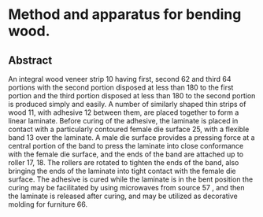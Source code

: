 # Method and apparatus for bending wood.

## Abstract
An integral wood veneer strip 10 having first, second 62 and third 64 portions with the second portion disposed at less than 180 to the first portion and the third portion disposed at less than 180 to the second portion is produced simply and easily. A number of similarly shaped thin strips of wood 11, with adhesive 12 between them, are placed together to form a linear laminate. Before curing of the adhesive, the laminate is placed in contact with a particularly contoured female die surface 25, with a flexible band 13 over the laminate. A male die surface provides a pressing force at a central portion of the band to press the laminate into close conformance with the female die surface, and the ends of the band are attached up to roller 17, 18. The rollers are rotated to tighten the ends of the band, also bringing the ends of the laminate into tight contact with the female die surface. The adhesive is cured while the laminate is in the bent position the curing may be facilitated by using microwaves from source 57 , and then the laminate is released after curing, and may be utilized as decorative molding for furniture 66.